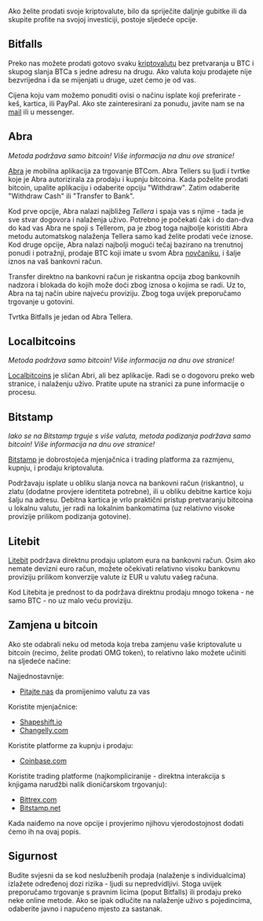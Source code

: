 <p style="text-align: center"><img style="margin: auto" src="/wp-content/uploads/2017/10/BITCOIN11.jpg" alt="" class="size-full" /></p>

Ako želite prodati svoje kriptovalute, bilo da spriječite daljnje gubitke ili da skupite profite na svojoj investiciji, postoje sljedeće opcije.

## Bitfalls

Preko nas možete prodati gotovo svaku [kriptovalutu][cc] bez pretvaranja u BTC i skupog slanja BTCa s jedne adresu na drugu. Ako valuta koju prodajete nije bezvrijedna i da se mijenjati u druge, uzet ćemo je od vas.

Cijena koju vam možemo ponuditi ovisi o načinu isplate koji preferirate - keš, kartica, ili PayPal. Ako ste zainteresirani za ponudu, javite nam se na [mail][mail] ili u messenger.

## Abra

_Metoda podržava samo bitcoin! Više informacija na dnu ove stranice!_

[Abra][abra] je mobilna aplikacija za trgovanje BTCom. Abra Tellers su ljudi i tvrtke koje je Abra autorizirala za prodaju i kupnju bitcoina. Kada poželite prodati bitcoin, upalite aplikaciju i odaberite opciju "Withdraw". Zatim odaberite "Withdraw Cash" ili "Transfer to Bank".

Kod prve opcije, Abra nalazi najbližeg _Tellera_ i spaja vas s njime - tada je sve stvar dogovora i nalaženja uživo. Potrebno je počekati čak i do dan-dva do kad vas Abra ne spoji s Tellerom, pa je zbog toga najbolje koristiti Abra metodu automatskog nalaženja Tellera samo kad želite prodati veće iznose. Kod druge opcije, Abra nalazi najbolji mogući tečaj bazirano na trenutnoj ponudi i potražnji, prodaje BTC koji imate u svom Abra [novčaniku][wallet], i šalje iznos na vaš bankovni račun.

Transfer direktno na bankovni račun je riskantna opcija zbog bankovnih nadzora i blokada do kojih može doći zbog iznosa o kojima se radi. Uz to, Abra na taj način ubire najveću proviziju. Zbog toga uvijek preporučamo trgovanje u gotovini.

Tvrtka Bitfalls je jedan od Abra Tellera.

## Localbitcoins

_Metoda podržava samo bitcoin! Više informacija na dnu ove stranice!_

[Localbitcoins][localbitcoins] je sličan Abri, ali bez aplikacije. Radi se o dogovoru preko web stranice, i nalaženju uživo. Pratite upute na stranici za pune informacije o procesu.

## Bitstamp

_Iako se na Bitstamp trguje s više valuta, metoda podizanja podržava samo bitcoin! Više informacija na dnu ove stranice!_

[Bitstamp][bitstamp] je dobrostojeća mjenjačnica i trading platforma za razmjenu, kupnju, i prodaju kriptovaluta. 

Podržavaju isplate u obliku slanja novca na bankovni račun (riskantno), u zlatu (dodatne provjere identiteta potrebne), ili u obliku debitne kartice koju šalju na adresu. Debitna kartica je vrlo praktični pristup pretvaranju bitcoina u lokalnu valutu, jer radi na lokalnim bankomatima (uz relativno visoke provizije prilikom podizanja gotovine).

## Litebit

[Litebit][litebit] podržava direktnu prodaju uplatom eura na bankovni račun. Osim ako nemate devizni euro račun, možete očekivati relativno visoku bankovnu proviziju prilikom konverzije valute iz EUR u valutu vašeg računa.

Kod Litebita je prednost to da podržava direktnu prodaju mnogo tokena - ne samo BTC - no uz malo veću proviziju.

## Zamjena u bitcoin

Ako ste odabrali neku od metoda koja treba zamjenu vaše kriptovalute u bitcoin (recimo, želite prodati OMG token), to relativno lako možete učiniti na sljedeće načine:

Najjednostavnije:

- [Pitajte nas][mail] da promijenimo valutu za vas

Koristite mjenjačnice:

- [Shapeshift.io][shapeshift]
- [Changelly.com][changelly]

Koristite platforme za kupnju i prodaju:

- [Coinbase.com][coinbase]

Koristite trading platforme (najkompliciranije - direktna interakcija s knjigama narudžbi nalik dioničarskom trgovanju):

- [Bittrex.com][bittrex]
- [Bitstamp.net][bitstamp]

Kada naiđemo na nove opcije i provjerimo njihovu vjerodostojnost dodati ćemo ih na ovaj popis.

## Sigurnost

Budite svjesni da se kod neslužbenih prodaja (nalaženje s individualcima) izlažete određenoj dozi rizika - ljudi su nepredvidljivi. Stoga uvijek preporučamo trgovanje s pravnim licima (poput Bitfalls) ili prodaju preko neke online metode. Ako se ipak odlučite na nalaženje uživo s pojedincima, odaberite javno i napućeno mjesto za sastanak.

[cc]: https://bitfalls.com/hr/2017/08/20/cryptocurrency/
[litebit]: https://www.litebit.eu?referrer=111550
[wallet]: https://bitfalls.com/hr/2017/08/31/what-cryptocurrency-wallet/
[bittrex]: https://bittrex.com/
[changelly]: https://changelly.com/
[mail]: mailto:sell@bitfalls.com
[abra]: https://www.abra.com/
[shapeshift]: https://shapeshift.io
[delta]: https://etherdelta.com
[bitstamp]: https://bitstamp.net
[coinbase]: https://www.coinbase.com/join/542b0423734ab06764000001
[localbitcoins]: https://localbitcoins.com